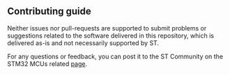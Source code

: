 ## Contributing guide

Neither issues nor pull-requests are supported to submit problems or suggestions related to the software delivered in this repository, which is delivered as-is and not necessarily supported by ST.

For any questions or feedback, you can post it to the ST Community on the STM32 MCUs related [page](https://community.st.com/s/topic/0TO0X000000BSqSWAW/stm32-mcus).
